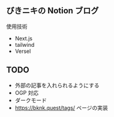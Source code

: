 ## びきニキの Notion ブログ

使用技術

- Next.js
- tailwind
- Versel

## TODO

- 外部の記事を入れられるようにする
- OGP 対応
- ダークモード
- https://bknk.quest/tags/  ページの実装
